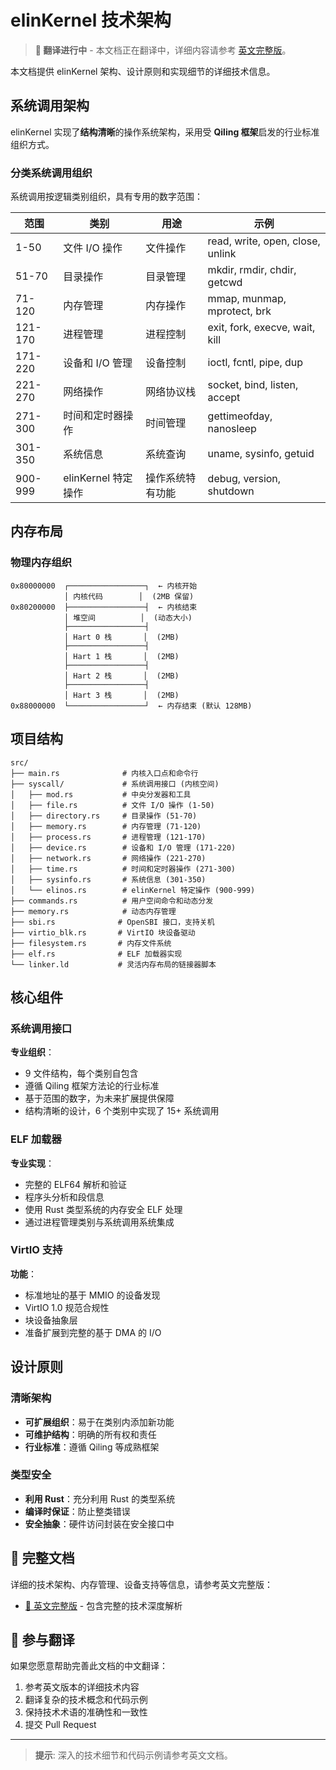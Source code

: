 # elinKernel 技术架构

> **🚧 翻译进行中** - 本文档正在翻译中，详细内容请参考 [英文完整版](../en/architecture.md)。

本文档提供 elinKernel 架构、设计原则和实现细节的详细技术信息。

## 系统调用架构

elinKernel 实现了**结构清晰**的操作系统架构，采用受 **Qiling 框架**启发的行业标准组织方式。

### 分类系统调用组织

系统调用按逻辑类别组织，具有专用的数字范围：

| 范围 | 类别 | 用途 | 示例 |
|------|------|------|------|
| 1-50 | 文件 I/O 操作 | 文件操作 | read, write, open, close, unlink |
| 51-70 | 目录操作 | 目录管理 | mkdir, rmdir, chdir, getcwd |
| 71-120 | 内存管理 | 内存操作 | mmap, munmap, mprotect, brk |
| 121-170 | 进程管理 | 进程控制 | exit, fork, execve, wait, kill |
| 171-220 | 设备和 I/O 管理 | 设备控制 | ioctl, fcntl, pipe, dup |
| 221-270 | 网络操作 | 网络协议栈 | socket, bind, listen, accept |
| 271-300 | 时间和定时器操作 | 时间管理 | gettimeofday, nanosleep |
| 301-350 | 系统信息 | 系统查询 | uname, sysinfo, getuid |
| 900-999 | elinKernel 特定操作 | 操作系统特有功能 | debug, version, shutdown |

## 内存布局

### 物理内存组织

```
0x80000000  ┌─────────────────┐  ← 内核开始
            │ 内核代码        │  (2MB 保留)
0x80200000  ├─────────────────┤  ← 内核结束
            │ 堆空间          │  (动态大小)
            ├─────────────────┤
            │ Hart 0 栈       │  (2MB)
            ├─────────────────┤
            │ Hart 1 栈       │  (2MB)
            ├─────────────────┤
            │ Hart 2 栈       │  (2MB)
            ├─────────────────┤
            │ Hart 3 栈       │  (2MB)
0x88000000  └─────────────────┘  ← 内存结束 (默认 128MB)
```

## 项目结构

```
src/
├── main.rs              # 内核入口点和命令行
├── syscall/             # 系统调用接口 (内核空间)
│   ├── mod.rs           # 中央分发器和工具
│   ├── file.rs          # 文件 I/O 操作 (1-50)
│   ├── directory.rs     # 目录操作 (51-70)
│   ├── memory.rs        # 内存管理 (71-120)
│   ├── process.rs       # 进程管理 (121-170)
│   ├── device.rs        # 设备和 I/O 管理 (171-220)
│   ├── network.rs       # 网络操作 (221-270)
│   ├── time.rs          # 时间和定时器操作 (271-300)
│   ├── sysinfo.rs       # 系统信息 (301-350)
│   └── elinos.rs        # elinKernel 特定操作 (900-999)
├── commands.rs          # 用户空间命令和动态分发
├── memory.rs            # 动态内存管理
├── sbi.rs              # OpenSBI 接口，支持关机
├── virtio_blk.rs       # VirtIO 块设备驱动
├── filesystem.rs       # 内存文件系统
├── elf.rs              # ELF 加载器实现
└── linker.ld           # 灵活内存布局的链接器脚本
```

## 核心组件

### 系统调用接口

**专业组织**：
- 9 文件结构，每个类别自包含
- 遵循 Qiling 框架方法论的行业标准
- 基于范围的数字，为未来扩展提供保障
- 结构清晰的设计，6 个类别中实现了 15+ 系统调用

### ELF 加载器

**专业实现**：
- 完整的 ELF64 解析和验证
- 程序头分析和段信息
- 使用 Rust 类型系统的内存安全 ELF 处理
- 通过进程管理类别与系统调用系统集成

### VirtIO 支持

**功能**：
- 标准地址的基于 MMIO 的设备发现
- VirtIO 1.0 规范合规性
- 块设备抽象层
- 准备扩展到完整的基于 DMA 的 I/O

## 设计原则

### 清晰架构
- **可扩展组织**：易于在类别内添加新功能
- **可维护结构**：明确的所有权和责任
- **行业标准**：遵循 Qiling 等成熟框架

### 类型安全
- **利用 Rust**：充分利用 Rust 的类型系统
- **编译时保证**：防止整类错误
- **安全抽象**：硬件访问封装在安全接口中

## 📖 完整文档

详细的技术架构、内存管理、设备支持等信息，请参考英文完整版：

- [📖 英文完整版](../en/architecture.md) - 包含完整的技术深度解析

## 🤝 参与翻译

如果您愿意帮助完善此文档的中文翻译：

1. 参考英文版本的详细技术内容
2. 翻译复杂的技术概念和代码示例
3. 保持技术术语的准确性和一致性
4. 提交 Pull Request

---

> **提示**: 深入的技术细节和代码示例请参考英文文档。 